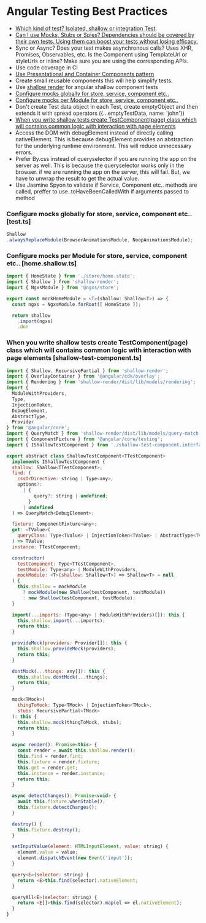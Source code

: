 # Angular Testing Best Practices
* [Which kind of test? Isolated, shallow or integration Test](https://www.freecodecamp.org/news/the-front-end-test-pyramid-rethink-your-testing-3b343c2bca51/).
* [Can I use Mocks, Stubs or Spies? Dependencies should be covered by their own tests. Using them can boost your tests without losing efficacy.](https://blog.pragmatists.com/test-doubles-fakes-mocks-and-stubs-1a7491dfa3da)
* Sync or Async? Does your test makes asynchronous calls? Uses XHR, Promises, Observables, etc. Is the Component using TemplateUrl or styleUrls or inline? Make sure you are using the corresponding APIs.
* Use code coverage in CI
* [Use Presentational and Container Components pattern](https://medium.com/@dan_abramov/smart-and-dumb-components-7ca2f9a7c7d0)
* Create small reusable components this will help simplify tests.
* Use [shallow render](https://getsaf.github.io/shallow-render/#why-not-just-use-testbed) for angular shallow component tests 
* [Configure mocks globally for store, service, component etc..](https://github.com/khdevnet/angular-tests/blob/master/src/test.ts)
* [Configure mocks per Module for store, service, component etc..](https://github.com/khdevnet/angular-tests/blob/master/src/app/pages/home/home.shallow.ts)
* Don't create Test data object in each Test, create emptyObject and then extends it with spread operators ({...emptyTestData, name: 'john'})
* [When you write shallow tests create TestComponent(page) class which will contains common logic with interaction with page elements](https://github.com/khdevnet/angular-tests/blob/master/src/app/core/test/shallow-test-component.ts)
* Access the DOM with debugElement instead of directly calling nativeElement. This is because debugElement provides an abstraction for the underlying runtime environment. This will reduce unnecessary errors.
* Prefer By.css instead of queryselector if you are running the app on the server as well. This is because the queryselector works only in the browser. if we are running the app on the server, this will fail. But, we have to unwrap the result to get the actual value.
* Use Jasmine Spyon to validate if Service, Component etc.. methods are called, preffer to use .toHaveBeenCalledWith if arguments passed to method

### Configure mocks globally for store, service, component etc.. [test.ts]
```js
Shallow
.alwaysReplaceModule(BrowserAnimationsModule, NoopAnimationsModule);
```

###  Configure mocks per Module for store, service, component etc.. [home.shallow.ts]
```js
import { HomeState } from './store/home.state';
import { Shallow } from 'shallow-render';
import { NgxsModule } from '@ngxs/store';

export const mockHomeModule = <T>(shallow: Shallow<T>) => {
  const ngxs = NgxsModule.forRoot([ HomeState ]);

  return shallow
    .import(ngxs)
    .don
```

### When you write shallow tests create TestComponent(page) class which will contains common logic with interaction with page elements [shallow-test-component.ts]
```js
import { Shallow, RecursivePartial } from 'shallow-render';
import { OverlayContainer } from '@angular/cdk/overlay';
import { Rendering } from 'shallow-render/dist/lib/models/rendering';
import {
  ModuleWithProviders,
  Type,
  InjectionToken,
  DebugElement,
  AbstractType,
  Provider
} from '@angular/core';
import { QueryMatch } from 'shallow-render/dist/lib/models/query-match';
import { ComponentFixture } from '@angular/core/testing';
import { IShallowTestComponent } from './shallow-test-component.interface';

export abstract class ShallowTestComponent<TTestComponent>
  implements IShallowTestComponent {
  shallow: Shallow<TTestComponent>;
  find: (
    cssOrDirective: string | Type<any>,
    options?:
      | {
          query?: string | undefined;
        }
      | undefined
  ) => QueryMatch<DebugElement>;

  fixture: ComponentFixture<any>;
  get: <TValue>(
    queryClass: Type<TValue> | InjectionToken<TValue> | AbstractType<TValue>
  ) => TValue;
  instance: TTestComponent;

  constructor(
    testComponent: Type<TTestComponent>,
    testModule: Type<any> | ModuleWithProviders,
    mockModule: <T>(shallow: Shallow<T>) => Shallow<T> = null
  ) {
    this.shallow = mockModule
      ? mockModule(new Shallow(testComponent, testModule))
      : new Shallow(testComponent, testModule);
  }

  import(...imports: (Type<any> | ModuleWithProviders)[]): this {
    this.shallow.import(...imports);
    return this;
  }

  provideMock(providers: Provider[]): this {
    this.shallow.provideMock(providers);
    return this;
  }

  dontMock(...things: any[]): this {
    this.shallow.dontMock(...things);
    return this;
  }

  mock<TMock>(
    thingToMock: Type<TMock> | InjectionToken<TMock>,
    stubs: RecursivePartial<TMock>
  ): this {
    this.shallow.mock(thingToMock, stubs);
    return this;
  }

  async render(): Promise<this> {
    const render = await this.shallow.render();
    this.find = render.find;
    this.fixture = render.fixture;
    this.get = render.get;
    this.instance = render.instance;
    return this;
  }

  async detectChanges(): Promise<void> {
    await this.fixture.whenStable();
    this.fixture.detectChanges();
  }

  destroy() {
    this.fixture.destroy();
  }

  setInputValue(element: HTMLInputElement, value: string) {
    element.value = value;
    element.dispatchEvent(new Event('input'));
  }  

  query<E>(selector: string) {
    return <E>this.find(selector).nativeElement;
  }

  queryAll<E>(selector: string) {
    return <E[]>this.find(selector).map(el => el.nativeElement);
  }
}
```

